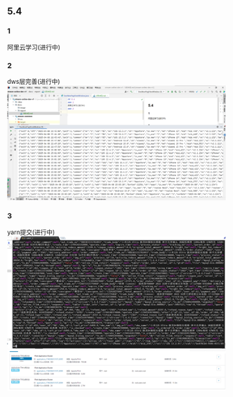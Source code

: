 ## 5.4
### 1
阿里云学习(进行中)
### 2
dws层完善(进行中)
![img.png](../image/img.png)
### 3
yarn提交(进行中)
![img.png](../image/img2.png)
![img_1.png](../image/img_1.png)
